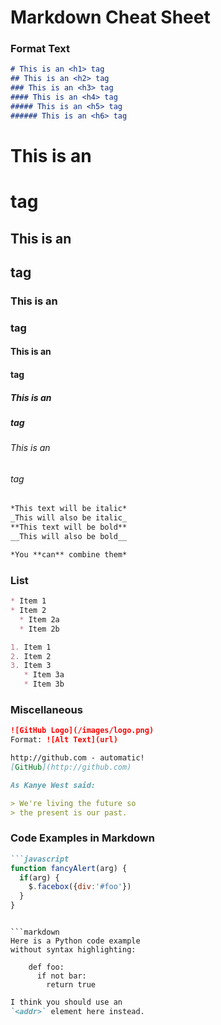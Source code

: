 # Markdown Cheat Sheet


### Format Text

```markdown
# This is an <h1> tag
## This is an <h2> tag
### This is an <h3> tag
#### This is an <h4> tag
##### This is an <h5> tag
###### This is an <h6> tag
```
# This is an <h1> tag
## This is an <h2> tag
### This is an <h3> tag
#### This is an <h4> tag
##### This is an <h5> tag
###### This is an <h6> tag

```markdown
*This text will be italic*
_This will also be italic_
**This text will be bold**
__This will also be bold__

*You **can** combine them*
```

### List

```markdown
* Item 1
* Item 2
  * Item 2a
  * Item 2b
```

```markdown
1. Item 1
2. Item 2
3. Item 3
   * Item 3a
   * Item 3b
```

### Miscellaneous

```markdown
![GitHub Logo](/images/logo.png)
Format: ![Alt Text](url)
```

```markdown
http://github.com - automatic!
[GitHub](http://github.com)
```

```markdown
As Kanye West said:

> We're living the future so
> the present is our past.
```

### Code Examples in Markdown

```markdown
```javascript
function fancyAlert(arg) {
  if(arg) {
    $.facebox({div:'#foo'})
  }
}
```
```

```markdown
Here is a Python code example
without syntax highlighting:

    def foo:
      if not bar:
        return true
```

```markdown
I think you should use an
`<addr>` element here instead.
```


